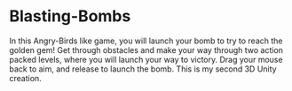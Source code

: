 # Blasting-Bombs
In this Angry-Birds like game, you will launch your bomb to try to reach the golden gem! Get through obstacles and make your way through two action packed levels, where you will launch your way to victory. Drag your mouse back to aim, and release to launch the bomb. This is my second 3D Unity creation.
